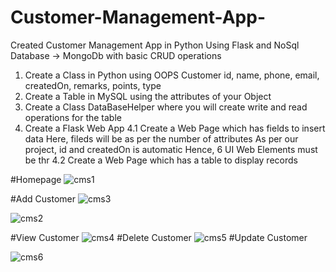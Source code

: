 # Customer-Management-App-
Created Customer Management App in Python Using Flask and  NoSql Database -> MongoDb with basic CRUD operations 

1. Create a Class in Python using OOPS
    Customer
        id, name, phone, email, createdOn, remarks, points, type
2. Create a Table in MySQL using the attributes of your Object
3. Create a Class DataBaseHelper where you will create write and read operations for the table
4. Create a Flask Web App
    4.1 Create a Web Page which has fields to insert data
        Here, fileds will be as per the number of attributes
        As per our project, id and createdOn is automatic
        Hence, 6 UI Web Elements must be thr
    4.2 Create a Web Page which has a table to display records


#Homepage
![cms1](https://user-images.githubusercontent.com/81138092/189519999-013e1137-3c1c-4f1f-87f1-007d7a588bd4.png)

#Add Customer
![cms3](https://user-images.githubusercontent.com/81138092/189520258-8369565d-9973-4303-b536-fa7dc048d57c.png)

![cms2](https://user-images.githubusercontent.com/81138092/189520257-12c24518-0a78-4d10-9248-580341e28e14.png)



#View Customer
![cms4](https://user-images.githubusercontent.com/81138092/189520262-a58561fc-95ac-45be-8f3b-a41412332e71.png)
#Delete Customer
![cms5](https://user-images.githubusercontent.com/81138092/189520400-93701a6f-ecc6-4c15-8709-7c8ff059f4d3.png)
#Update Customer

![cms6](https://user-images.githubusercontent.com/81138092/189520401-0c66466b-7c9f-4247-a9f6-cd14b43b6b88.png)
